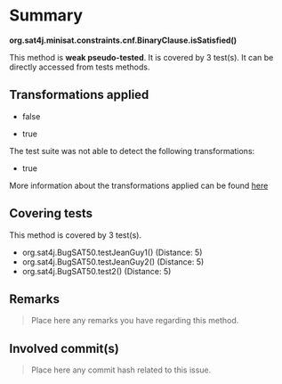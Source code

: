 # Summary
**org.sat4j.minisat.constraints.cnf.BinaryClause.isSatisfied()**

This method is **weak pseudo-tested**.
It is covered by 3 test(s). It can be directly accessed from tests methods.


## Transformations applied

- false

- true


The test suite was not able to detect the following transformations:
 * true 


More information about the transformations applied can be found [here](https://github.com/STAMP-project/pitest-descartes)

## Covering tests
This method is covered by 3 test(s).
* org.sat4j.BugSAT50.testJeanGuy1() (Distance: 5)
* org.sat4j.BugSAT50.testJeanGuy2() (Distance: 5)
* org.sat4j.BugSAT50.test2() (Distance: 5)


## Remarks
> Place here any remarks you have regarding this method.

## Involved commit(s)

> Place here any commit hash related to this issue.
